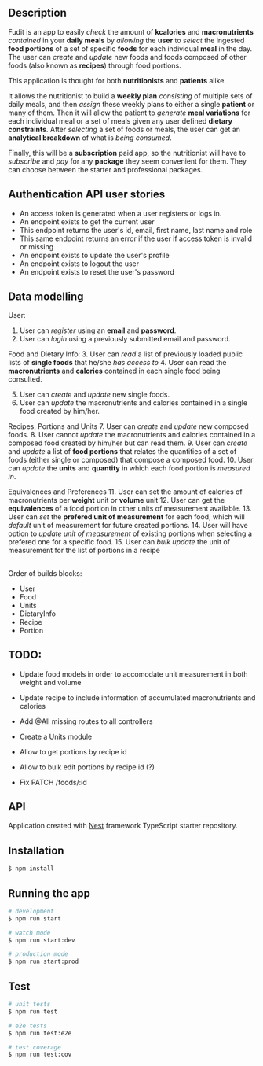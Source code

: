 ## Description

Fudit is an app to easily _check_ the amount of **kcalories** and **macronutrients** _contained_ in your **daily meals** by _allowing_ the **user**
to _select_ the ingested **food portions** of a set of specific **foods** for each individual **meal** in the day. The user can _create_ and _update_ new foods and foods composed of other foods (also known as **recipes**) through food portions.

This application is thought for both **nutritionists** and **patients** alike.

It allows the nutritionist to build a **weekly plan** _consisting_ of multiple sets of daily meals, and then _assign_ these weekly plans to either a single **patient** or many of them. Then it will allow the patient to _generate_ **meal variations** for each individual meal or a set of meals given any user defined **dietary constraints**. After _selecting_ a set of foods or meals, the user can get an **analytical breakdown** of what is _being consumed_.

Finally, this will be a **subscription** paid app, so the nutritionist will have to _subscribe_ and _pay_ for any **package** they seem convenient for them. They can choose between the starter and professional packages.


## Authentication API user stories

- An access token is generated when a user registers or logs in.
- An endpoint exists to get the current user
- This endpoint returns the user's id, email, first name, last name and role
- This same endpoint returns an error if the user if access token is invalid or missing
- An endpoint exists to update the user's profile
- An endpoint exists to logout the user
- An endpoint exists to reset the user's password




## Data modelling

User:
1. User can _register_ using an __email__ and __password__.
2. User can _login_ using a previously submitted email and password.

Food and Dietary Info:
3. User can _read_ a list of previously loaded public lists of __single foods__ that he/she _has access to_
4. User can read the __macronutrients__ and __calories__ contained in each single food being consulted.

5. User can _create_ and _update_ new single foods. 
6. User can _update_ the macronutrients and calories contained in a single food created by him/her.

Recipes, Portions and Units
7. User can _create_ and _update_ new composed foods.
8. User cannot _update_ the macronutrients and calories contained in a composed food created by him/her but can read them.
9. User can _create_ and _update_ a list of __food portions__ that relates the quantities of a set of foods (either single or composed) that compose a composed food.
10. User can _update_ the __units__ and __quantity__ in which each food portion is _measured in_.

Equivalences and Preferences
11. User can set the amount of calories of macronutrients per __weight__ unit or __volume__ unit
12. User can get the __equivalences__ of a food portion in other units of measurement available.
13. User can _set_ the __prefered unit of measurement__ for each food, which will _default_ unit of measurement for future created portions.
14. User will have option to _update unit of measurement_ of existing portions when selecting a prefered one for a specific food.
15. User can _bulk update_ the unit of measurement for the list of portions in a recipe

##

Order of builds blocks:

- User
- Food
- Units
- DietaryInfo
- Recipe
- Portion


## TODO:

- Update food models in order to accomodate unit measurement in both weight and volume
- Update recipe to include information of accumulated macronutrients and calories
- Add @All missing routes to all controllers
- Create a Units module
- Allow to get portions by recipe id
- Allow to bulk edit portions by recipe id (?)

- Fix PATCH /foods/:id


## API

Application created with [Nest](https://github.com/nestjs/nest) framework TypeScript starter repository.

## Installation

```bash
$ npm install
```

## Running the app

```bash
# development
$ npm run start

# watch mode
$ npm run start:dev

# production mode
$ npm run start:prod
```

## Test

```bash
# unit tests
$ npm run test

# e2e tests
$ npm run test:e2e

# test coverage
$ npm run test:cov
```
